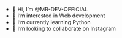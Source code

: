 - 👋 Hi, I’m @MR-DEV-OFFICIAL
- 👀 I’m interested in Web development
- 🌱 I’m currently learning Python 
- 💞️ I’m looking to collaborate on Instagram 


<!---
MR-DEV-OFFICIAL/MR-DEV-OFFICIAL is a ✨ special ✨ repository because its `README.md` (this file) appears on your GitHub profile.
You can click the Preview link to take a look at your changes.
--->
